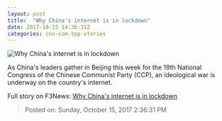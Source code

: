 ```yaml
---
layout: post
title:  "Why China's internet is in lockdown"
date: 2017-10-15 14:36:31Z
categories: cnn-com-top-stories
---
```


![Why China's internet is in lockdown](http://cdn.cnn.com/cnnnext/dam/assets/171010142448-xi-jinping-0905-wave-super-tease.jpg)

As China's leaders gather in Beijing this week for the 19th National Congress of the Chinese Communist Party (CCP), an ideological war is underway on the country's internet.


Full story on F3News: [Why China's internet is in lockdown](http://www.f3nws.com/n/NNpFCJ)

> Posted on: Sunday, October 15, 2017 2:36:31 PM
